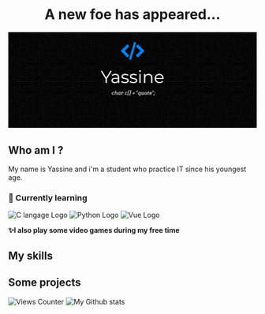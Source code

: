 <h1 align="center"> A new foe has appeared... </h1>
<img src="https://github.com/Yass1G1/Yass1G1/blob/main/Banner_Github_blue.jpg" alt="My Github Banner" />

## Who am I ?
My name is Yassine and i'm a student who practice IT since his youngest age.
<br>
### 🌱 Currently learning
![C langage Logo](https://custom-icon-badges.herokuapp.com/badge/C%20language-blue?style=for-the-badge&logo=C)
![Python Logo](https://custom-icon-badges.herokuapp.com/badge/Python-blue?style=for-the-badge&logo=python&logoColor=white)
![Vue Logo](https://custom-icon-badges.herokuapp.com/badge/Vue-34495E?style=for-the-badge&logo=Vue.js)


**✨I also play some video games during my free time**

## My skills

## Some projects


<!-- Stats -->
![Views Counter](https://komarev.com/ghpvc/?username=Yass1G1)
![My Github stats](https://github-readme-stats.vercel.app/api?username=Yass1G1&show_icons=true&hide_border=true&theme=github_dark)
